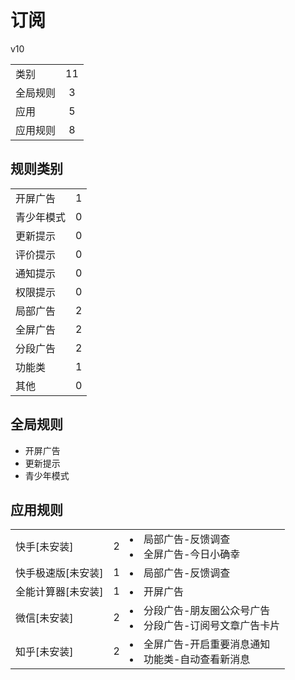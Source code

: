# 订阅

v10

|||
| - |:-:|
|类别|11|
|全局规则|3|
|应用|5|
|应用规则|8|

## 规则类别

|||
| - |:-:|
|开屏广告|1|
|青少年模式|0|
|更新提示|0|
|评价提示|0|
|通知提示|0|
|权限提示|0|
|局部广告|2|
|全屏广告|2|
|分段广告|2|
|功能类|1|
|其他|0|

## 全局规则

- 开屏广告
- 更新提示
- 青少年模式

## 应用规则

||||
| - |:-:|-|
|快手[未安装]|2|<li>局部广告-反馈调查<li>全屏广告-今日小确幸|
|快手极速版[未安装]|1|<li>局部广告-反馈调查|
|全能计算器[未安装]|1|<li>开屏广告|
|微信[未安装]|2|<li>分段广告-朋友圈公众号广告<li>分段广告-订阅号文章广告卡片|
|知乎[未安装]|2|<li>全屏广告-开启重要消息通知<li>功能类-自动查看新消息|
